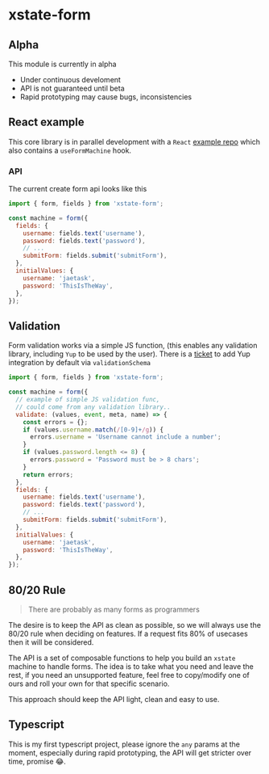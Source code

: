 # xstate-form

## Alpha

This module is currently in alpha

- Under continuous develoment
- API is not guaranteed until beta
- Rapid prototyping may cause bugs, inconsistencies

## React example

This core library is in parallel development with a `React` [example repo](https://github.com/jaetask/example-forms) which also contains a `useFormMachine` hook.

### API

The current create form api looks like this

```js
import { form, fields } from 'xstate-form';

const machine = form({
  fields: {
    username: fields.text('username'),
    password: fields.text('password'),
    // ...
    submitForm: fields.submit('submitForm'),
  },
  initialValues: {
    username: 'jaetask',
    password: 'ThisIsTheWay',
  },
});
```

## Validation

Form validation works via a simple JS function, (this enables any validation library, including `Yup` to be used by the user). There is a [ticket](https://github.com/jaetask/xstate-form/projects/1#card-52968847) to add Yup integration by default via `validationSchema`

```js
import { form, fields } from 'xstate-form';

const machine = form({
  // example of simple JS validation func,
  // could come from any validation library..
  validate: (values, event, meta, name) => {
    const errors = {};
    if (values.username.match(/[0-9]+/g)) {
      errors.username = 'Username cannot include a number';
    }
    if (values.password.length <= 8) {
      errors.password = 'Password must be > 8 chars';
    }
    return errors;
  },
  fields: {
    username: fields.text('username'),
    password: fields.text('password'),
    // ...
    submitForm: fields.submit('submitForm'),
  },
  initialValues: {
    username: 'jaetask',
    password: 'ThisIsTheWay',
  },
});
```

## 80/20 Rule

> There are probably as many forms as programmers

The desire is to keep the API as clean as possible, so we will always use the 80/20 rule when deciding on features. If a request fits 80% of usecases then it will be considered.

The API is a set of composable functions to help you build an `xstate` machine to handle forms. The idea is to take what you need and leave the rest, if you need an unsupported feature, feel free to copy/modify one of ours and roll your own for that specific scenario.

This approach should keep the API light, clean and easy to use.

## Typescript

This is my first typescript project, please ignore the `any` params at the moment, especially during rapid prototyping, the API will get stricter over time, promise 😂.
